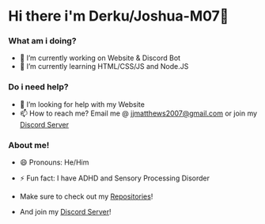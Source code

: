 # Hi there i'm Derku/Joshua-M07👋

### What am i doing? 
- 🔭 I’m currently working on Website & Discord Bot
- 🌱 I’m currently learning HTML/CSS/JS and Node.JS

### Do i need help?
- 🤔 I’m looking for help with my Website
- 📫 How to reach me? Email me @ jjmatthews2007@gmail.com or join my [Discord Server](https://discord.gg/aZCZTRQ "It's good 😉")

### About me!
- 😄 Pronouns: He/Him
- ⚡ Fun fact: I have ADHD and Sensory Processing Disorder

- Make sure to check out my [Repositories](https://github.com/Joshua-M07?tab=repositories "Check them out!")!
- And join my [Discord Server](https;///discord.gg/aZCZTRQ "It's good 😉")!

<title>Derku</title>
